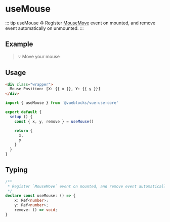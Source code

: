 # useMouse

::: tip useMouse
♻️  Register [MouseMove](https://developer.mozilla.org/en-US/docs/Web/API/Element/mousemove_event) event on mounted, and remove event automatically on unmounted.
:::

## Example

> 💡 Move your mouse

<!-- <ClientOnly>
  <UseMouse />
</ClientOnly> -->

## Usage

```html
<div class="wrapper">
  Mouse Position: [X: {{ x }}, Y: {{ y }}]
</div>
```

```js
import { useMouse } from '@vueblocks/vue-use-core'

export default {
  setup () {
    const { x, y, remove } = useMouse()

    return {
      x,
      y
    }
  }
}
```

## Typing

```ts
/**
 * Register `MouseMove` event on mounted, and remove event automatically on unmounted.
 */
declare const useMouse: () => {
    x: Ref<number>;
    y: Ref<number>;
    remove: () => void;
}
```
